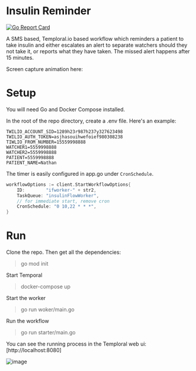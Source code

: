 # Insulin Reminder

[![Go Report Card](https://goreportcard.com/badge/github.com/joho/godotenv)](https://goreportcard.com/report/github.com/joho/godotenv)

A SMS based, Temploral.io based workflow which reminders a patient to take insulin and either escalates an alert to separate watchers should they not take it, or reports what they have taken. The missed alert happens after 15 minutes.

Screen capture animation here:

# Setup

You will need Go and Docker Compose installed. 

In the root of the repo directory, create a .env file. Here's an example:

```
TWILIO_ACCOUNT_SID=1289h23r987h237y327623498
TWILIO_AUTH_TOKEN=asjhasouihwefoief980308238
TIWLIO_FROM_NUMBER=15559998888
WATCHER1=5559998888
WATCHER2=5559998888
PATIENT=5559998888
PATIENT_NAME=Nathan
```

The timer is easily configured in app.go under `CronSchedule`.

```go
workflowOptions := client.StartWorkflowOptions{
    ID:        "ifworker-" + str2,
    TaskQueue: "insulinFlowWorker",
    // for immediate start, remove cron
    CronSchedule: "0 10,22 * * *",
}
```

# Run

Clone the repo. Then get all the dependencies:
> go mod init

Start Temporal
> docker-compose up

Start the worker
> go run woker/main.go

Run the workflow
> go run starter/main.go

You can see the running process in the Temploral web ui:
[http://localhost:8080]


![image](https://user-images.githubusercontent.com/763917/192355793-8b4339c8-cfe8-4cb2-8609-e70f46172027.png)

